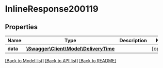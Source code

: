 # InlineResponse200119

## Properties
Name | Type | Description | Notes
------------ | ------------- | ------------- | -------------
**data** | [**\Swagger\Client\Model\DeliveryTime**](DeliveryTime.md) |  | [optional] 

[[Back to Model list]](../../README.md#documentation-for-models) [[Back to API list]](../../README.md#documentation-for-api-endpoints) [[Back to README]](../../README.md)

